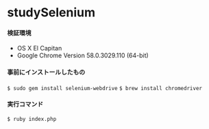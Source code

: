 # studySelenium

#### 検証環境

- OS X El Capitan
- Google Chrome Version 58.0.3029.110 (64-bit)


#### 事前にインストールしたもの

```$ sudo gem install selenium-webdrive```
```$ brew install chromedriver```

#### 実行コマンド

```$ ruby index.php```


